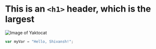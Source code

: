 # This is an `<h1>` header, which is the largest

![Image of Yaktocat](https://octodex.github.com/images/yaktocat.png)

``` javascript
var myVar = "Hello, Shivansh!";
```
